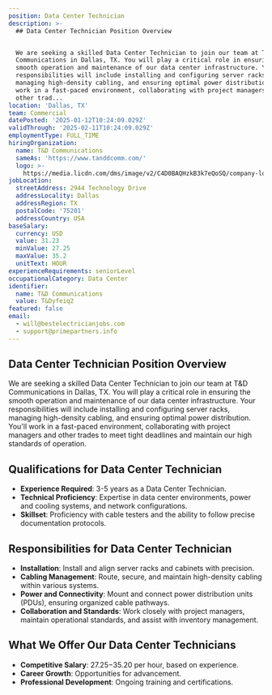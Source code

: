 ```yaml
---
position: Data Center Technician
description: >-
  ## Data Center Technician Position Overview


  We are seeking a skilled Data Center Technician to join our team at T&D
  Communications in Dallas, TX. You will play a critical role in ensuring the
  smooth operation and maintenance of our data center infrastructure. Your
  responsibilities will include installing and configuring server racks,
  managing high-density cabling, and ensuring optimal power distribution. You'll
  work in a fast-paced environment, collaborating with project managers and
  other trad...
location: 'Dallas, TX'
team: Commercial
datePosted: '2025-01-12T10:24:09.029Z'
validThrough: '2025-02-11T10:24:09.029Z'
employmentType: FULL_TIME
hiringOrganization:
  name: T&D Communications
  sameAs: 'https://www.tanddcomm.com/'
  logo: >-
    https://media.licdn.com/dms/image/v2/C4D0BAQHzkB3k7eQoSQ/company-logo_200_200/company-logo_200_200/0/1631320385872?e=2147483647&v=beta&t=nuFy5lrwqoCuQ6_2P8hO_EwhwJlnndzcbM7ZPSfdKlM
jobLocation:
  streetAddress: 2944 Technology Drive
  addressLocality: Dallas
  addressRegion: TX
  postalCode: '75201'
  addressCountry: USA
baseSalary:
  currency: USD
  value: 31.23
  minValue: 27.25
  maxValue: 35.2
  unitText: HOUR
experienceRequirements: seniorLevel
occupationalCategory: Data Center
identifier:
  name: T&D Communications
  value: T&Dyfeiq2
featured: false
email:
  - will@bestelectricianjobs.com
  - support@primepartners.info
---
```




## Data Center Technician Position Overview

We are seeking a skilled Data Center Technician to join our team at T&D Communications in Dallas, TX. You will play a critical role in ensuring the smooth operation and maintenance of our data center infrastructure. Your responsibilities will include installing and configuring server racks, managing high-density cabling, and ensuring optimal power distribution. You'll work in a fast-paced environment, collaborating with project managers and other trades to meet tight deadlines and maintain our high standards of operation.

## Qualifications for Data Center Technician

- **Experience Required**: 3-5 years as a Data Center Technician.
- **Technical Proficiency**: Expertise in data center environments, power and cooling systems, and network configurations.
- **Skillset**: Proficiency with cable testers and the ability to follow precise documentation protocols.

## Responsibilities for Data Center Technician

- **Installation**: Install and align server racks and cabinets with precision.
- **Cabling Management**: Route, secure, and maintain high-density cabling within various systems.
- **Power and Connectivity**: Mount and connect power distribution units (PDUs), ensuring organized cable pathways.
- **Collaboration and Standards**: Work closely with project managers, maintain operational standards, and assist with inventory management.

## What We Offer Our Data Center Technicians

- **Competitive Salary**: $27.25-$35.20 per hour, based on experience.
- **Career Growth**: Opportunities for advancement.
- **Professional Development**: Ongoing training and certifications.